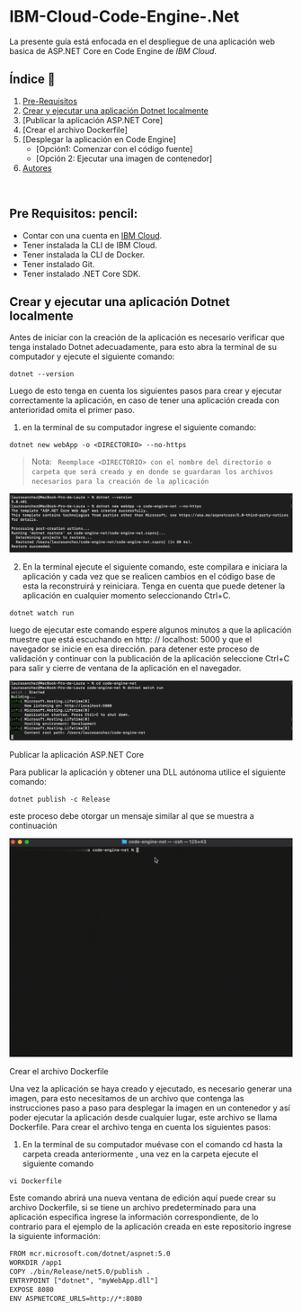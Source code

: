 # IBM-Cloud-Code-Engine-.Net

La presente guía está enfocada en el despliegue de una aplicación web basica de ASP.NET Core en Code Engine de *IBM Cloud*.
<br />

## Índice  📰
1. [Pre-Requisitos](#pre-requisitos-pencil)
2. [Crear y ejecutar una aplicación Dotnet localmente](#crear-y-ejecutar-una-aplicación-dotnet-localmente)
3. [Publicar la aplicación ASP.NET Core]
4. [Crear el archivo Dockerfile]
5. [Desplegar la aplicación en Code Engine]
    * [Opción1: Comenzar con el código fuente]
    * [Opción 2: Ejecutar una imagen de contenedor]
9. [Autores](#autores-black_nib)
<br />

## Pre Requisitos: pencil:
* Contar con una cuenta en <a href="https://cloud.ibm.com/"> IBM Cloud</a>.
* Tener instalada la CLI de IBM Cloud.
* Tener instalada la CLI de Docker.
* Tener instalado Git.
* Tener instalado .NET Core SDK.

## Crear y ejecutar una aplicación Dotnet localmente

Antes de iniciar con la creación de la aplicación es necesario verificar que tenga instalado Dotnet adecuadamente, para esto abra la terminal de su computador y ejecute el siguiente comando:
```
dotnet --version
```
Luego de esto tenga en cuenta los siguientes pasos para crear y ejecutar correctamente la aplicación, en caso de tener una aplicación creada con anterioridad omita el primer paso.
1. en la terminal de su computador ingrese el siguiente comando:
```
dotnet new webApp -o <DIRECTORIO> --no-https
```
> Nota: ` Reemplace <DIRECTORIO> con el nombre del directorio o carpeta que será creado y en donde se guardaran los archivos necesarios para la creación de la aplicación`


<p align="center"><img width="700" src="https://github.com/emeloibmco/IBM-Cloud-Code-Engine-.Net/blob/ddf97cc26befd9268fa5fe40add910fca560f362/Images/crear.png"></p

<br />

2. En la terminal ejecute el siguiente comando, este compilara e iniciara la aplicación y cada vez que se realicen cambios en el código base de esta la reconstruirá y reiniciara. Tenga en cuenta que puede detener la aplicación en cualquier momento seleccionando Ctrl+C.
   
```
dotnet watch run
```
   
luego de ejecutar este comando espere algunos minutos a que la aplicación muestre que está escuchando en http: // localhost: 5000 y que el navegador se inicie en esa dirección. para detener este proceso de validación y continuar con la publicación de la aplicación seleccione Ctrl+C para salir y cierre de ventana de la aplicación en el navegador.
   
<p align="center"><img width="700" src="https://github.com/emeloibmco/IBM-Cloud-Code-Engine-.Net/blob/ddf97cc26befd9268fa5fe40add910fca560f362/Images/ejecutar.png"></p

## Publicar la aplicación ASP.NET Core

Para publicar la aplicación y obtener una DLL autónoma utilice el siguiente comando:
```
dotnet publish -c Release 
```
este proceso debe otorgar un mensaje similar al que se muestra a continuación 

   <p align="center"><img width="700" src="https://github.com/emeloibmco/IBM-Cloud-Code-Engine-.Net/blob/448011f74cb4f441dcc50053264b50608d80c2e3/Images/Publish.gif"></p
   
   
## Crear el archivo Dockerfile

Una vez la aplicación se haya creado y ejecutado, es necesario generar una imagen, para esto necesitamos de un archivo que contenga las instrucciones paso a paso para desplegar la imagen en un contenedor y así poder ejecutar la aplicación desde cualquier lugar, este archivo se llama Dockerfile. Para crear el archivo tenga en cuenta los siguientes pasos:

1. En la terminal de su computador muévase con el comando cd hasta la carpeta creada anteriormente <DIRECTORIO>, una vez en la carpeta ejecute el siguiente comando
   
```
vi Dockerfile
```
   
Este comando abrirá una nueva ventana de edición aquí puede crear su archivo Dockerfile, si se tiene un archivo predeterminado para una aplicación especifica ingrese la información correspondiente, de lo contrario para el ejemplo de la aplicación creada en este repositorio ingrese la siguiente información:

```
FROM mcr.microsoft.com/dotnet/aspnet:5.0
WORKDIR /app1
COPY ./bin/Release/net5.0/publish .
ENTRYPOINT ["dotnet", "myWebApp.dll"]
EXPOSE 8080
ENV ASPNETCORE_URLS=http://*:8080

